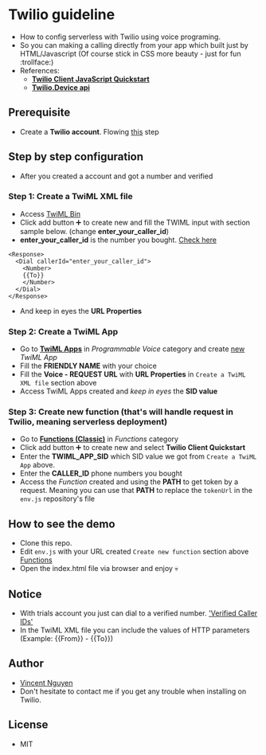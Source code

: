 # Twilio guideline
- How to config serverless with Twilio using voice programing.
- So you can making a calling directly from your app which built just by HTML/Javascript (Of course stick in CSS more beauty - just for fun :trollface:)
- References:
  - [**Twilio Client JavaScript Quickstart**](https://www.twilio.com/docs/voice/client/javascript/quickstart)
  - [**Twilio.Device api**](https://www.twilio.com/docs/voice/client/javascript/device)

## Prerequisite
- Create a **Twilio account**. Flowing [this](https://www.twilio.com/try-twilio) step

## Step by step configuration
- After you created a account and got a number and verified

### Step 1: Create a TwiML XML file
- Access [TwiML Bin](https://www.twilio.com/console/twiml-bins)
- Click add button :heavy_plus_sign: to create new and fill the TWIML input with section sample below. (change **enter_your_caller_id**)
- **enter_your_caller_id** is the number you bought. [Check here](https://www.twilio.com/console/phone-numbers/incoming)
```
<Response>
  <Dial callerId="enter_your_caller_id">
    <Number>
    {{To}}
    </Number>
  </Dial>
</Response>
```
- And keep in eyes the **URL Properties**

### Step 2: Create a TwiML App
- Go to [**TwiML Apps**](https://www.twilio.com/console/voice/twiml/apps) in *Programmable Voice* category and create [new](https://www.twilio.com/console/voice/twiml/apps/create) *TwiML App*
- Fill the **FRIENDLY NAME** with your choice
- Fill the **Voice - REQUEST URL** with **URL Properties** in `Create a TwiML XML file` section above
- Access TwiML Apps created and *keep in eyes* the **SID value**

### Step 3: Create new function (that's will handle request in Twilio, meaning serverless deployment)
- Go to [**Functions (Classic)**](https://www.twilio.com/console/functions/manage) in *Functions* category
- Click add button :heavy_plus_sign: to create new and select **Twilio Client Quickstart**
- Enter the **TWIML_APP_SID** which SID value we got from `Create a TwiML App` above.
- Enter the **CALLER_ID** phone numbers you bought
- Access the *Function* created and using the **PATH** to get token by a request. Meaning you can use that **PATH** to replace the `tokenUrl` in the `env.js` repository's file

## How to see the demo
- Clone this repo.
- Edit `env.js` with your URL created `Create new function` section above [Functions](https://www.twilio.com/console/functions/manage)
- Open the index.html file via browser and enjoy :skull:

## Notice
- With trials account you just can dial to a verified number. ['Verified Caller IDs'](https://www.twilio.com/console/phone-numbers/verified)
- In the TwiML XML file you can include the values of HTTP parameters (Example: {{From}} - {{To}})

## Author
- [Vincent Nguyen](mailto:vannhd@ethan-tech.com)
- Don't hesitate to contact me if you get any trouble when installing on Twilio.

## License
- MIT